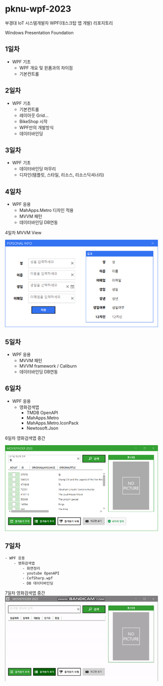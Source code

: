 # pknu-wpf-2023
부경대 IoT 시스템개발자 WPF(데스크탑 앱 개발) 리포지토리

Windows Presentation Foundation

## 1일차
- WPF 기초
	- WPF 개요 및 윈폼과의 차이점
	- 기본컨트롤
	
## 2일차
- WPF 기초
	- 기본컨트롤
	- 레이아웃 Grid...
	- BikeShop 시작
	- WPF만의 개발방식
	- 데이터바인딩
	
## 3일차
-	WPF 기초
	- 데이터바인딩 마무리
	- 디자인(템플릿, 스타일, 리소스, 리소스딕셔너리)
	
## 4일차
- WPF 응용
	- MahApps.Metro 디자인 적용
	- MVVM 패턴
	- 데이터바인딩 DB연동

4일차 MVVM View

<img src="https://github.com/Yong-Hwan-Lee/pknu-wpf-2023/blob/main/image/wpf01.png?raw=true" width ="700" />

## 5일차
- WPF 응용
	- MVVM 패턴
	- MVVM framework  / Caliburn
	- 데이터바인딩 DB연동
	
	
## 6일차
- WPF 응용
	- 영화검색앱
		- TMDB OpenAPI
		- MahApps.Metro
		- MahApps.Metro.IconPack
		- Newtosoft.Json
		
6일차 영화검색앱 중간

<img src="https://github.com/Yong-Hwan-Lee/pknu-wpf-2023/blob/main/image/wpf03.png?raw=true" width ="700" />

## 7일차
	- WPF 응용
		- 영화검색앱
			- 화면정리
			- youtube OpenAPI
			- CefSharp.wpf
			- DB 데이터바인딩
		
7일차 영화검색앱 중간
<img src="https://github.com/Yong-Hwan-Lee/pknu-wpf-2023/blob/main/image/wpf04.gif?raw=true" width ="700" />